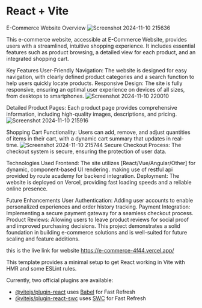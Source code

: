 # React + Vite
E-Commerce Website Overview
![Screenshot 2024-11-10 215636](https://github.com/user-attachments/assets/31fcba77-56ca-4eb2-b2dc-99339d54bdeb)


This e-commerce website, accessible at E-Commerce Website, provides users with a streamlined, intuitive shopping experience. It includes essential features such as product browsing, a detailed view for each product, and an integrated shopping cart.

Key Features
User-Friendly Navigation: The website is designed for easy navigation, with clearly defined product categories and a search function to help users quickly locate products.
Responsive Design: The site is fully responsive, ensuring an optimal user experience on devices of all sizes, from desktops to smartphones.
![Screenshot 2024-11-10 220010](https://github.com/user-attachments/assets/f9ce1d53-2d4a-4a61-aada-aeebbedbf75e)

Detailed Product Pages: Each product page provides comprehensive information, including high-quality images, descriptions, and pricing.
![Screenshot 2024-11-10 215916](https://github.com/user-attachments/assets/0b1d6bb2-6ba3-4095-8a44-bb7f7a31bfcc)


Shopping Cart Functionality: Users can add, remove, and adjust quantities of items in their cart, with a dynamic cart summary that updates in real-time.
![Screenshot 2024-11-10 215744](https://github.com/user-attachments/assets/fbeed4c8-7ced-495a-9397-e848ddf22092)
Secure Checkout Process: The checkout system is secure, ensuring the protection of user data.

Technologies Used
Frontend: The site utilizes [React/Vue/Angular/Other] for dynamic, component-based UI rendering.
making use of restful api provided by route academy for backend integration.
Deployment: The website is deployed on Vercel, providing fast loading speeds and a reliable online presence.

Future Enhancements
User Authentication: Adding user accounts to enable personalized experiences and order history tracking.
Payment Integration: Implementing a secure payment gateway for a seamless checkout process.
Product Reviews: Allowing users to leave product reviews for social proof and improved purchasing decisions.
This project demonstrates a solid foundation in building e-commerce solutions and is well-suited for future scaling and feature additions.

this is the live link for website
https://e-commerce-4f44.vercel.app/

This template provides a minimal setup to get React working in Vite with HMR and some ESLint rules.

Currently, two official plugins are available:

- [@vitejs/plugin-react](https://github.com/vitejs/vite-plugin-react/blob/main/packages/plugin-react/README.md) uses [Babel](https://babeljs.io/) for Fast Refresh
- [@vitejs/plugin-react-swc](https://github.com/vitejs/vite-plugin-react-swc) uses [SWC](https://swc.rs/) for Fast Refresh
